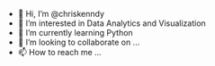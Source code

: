 - 👋 Hi, I’m @chriskenndy
- 👀 I’m interested in Data Analytics and Visualization
- 🌱 I’m currently learning Python
- 💞️ I’m looking to collaborate on ...
- 📫 How to reach me ...

<!---
chriskenndy/chriskenndy is a ✨ special ✨ repository because its `README.md` (this file) appears on your GitHub profile.
You can click the Preview link to take a look at your changes.
--->
